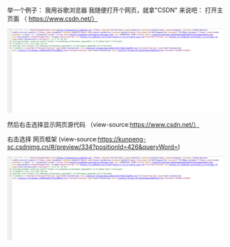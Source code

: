 举一个例子： 
 我用谷歌浏览器
 我随便打开个网页，就拿"CSDN" 来说吧：
 打开主页面 （ https://www.csdn.net/）
 
 ![](https://github.com/linbearababy/phthon-deep-/blob/master/catagory/python%20%E7%88%AC%E8%99%AB/pictures/%E5%B1%8F%E5%B9%95%E5%BF%AB%E7%85%A7%202019-06-03%2013.37.31.png)
 
 然后右击选择显示网页源代码 （view-source:https://www.csdn.net/）
 
 
 右击选择
网页框架
(view-source:https://kunpeng-sc.csdnimg.cn/#/preview/334?positionId=426&queryWord=)
 
 ![](https://github.com/linbearababy/phthon-deep-/blob/master/catagory/python%20%E7%88%AC%E8%99%AB/pictures/%E5%B1%8F%E5%B9%95%E5%BF%AB%E7%85%A7%202019-06-03%2013.37.31.png)
